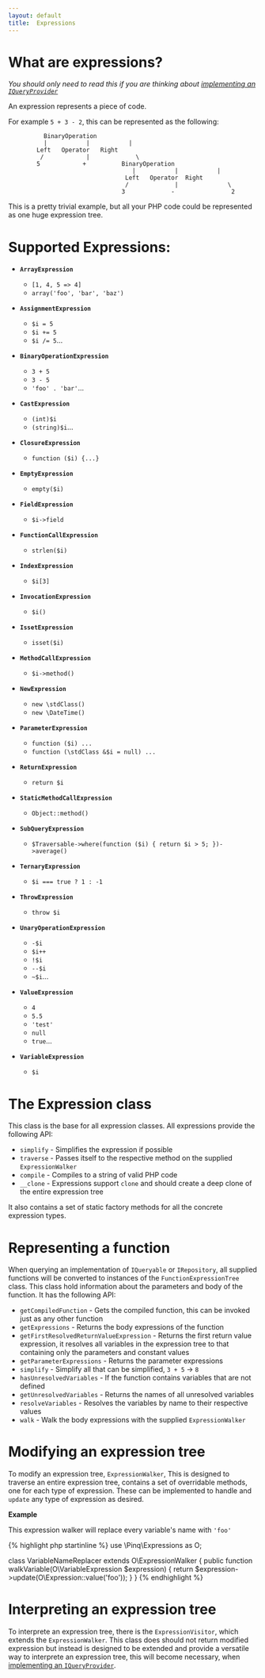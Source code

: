 ```yaml
---
layout: default
title:  Expressions
---
```


What are expressions?
=====================

*You should only need to read this if you are thinking about [implementing an `IQueryProvider`](query-provider.html)*

An expression represents a piece of code. 

For example `5 + 3 - 2`, this can be represented as the following:

```
          BinaryOperation
          |           |           |
        Left   Operator   Right
         /            |             \
        5            +          BinaryOperation
                                   |           |           |
                                 Left   Operator  Right
                                 /             |              \
                                3             -                2
```

This is a pretty trivial example, but all your PHP code could be represented
as one huge expression tree.

Supported Expressions:
======================

 - **`ArrayExpression`**
    - `[1, 4, 5 => 4]`
    - `array('foo', 'bar', 'baz')`

 - **`AssignmentExpression`**
    - `$i = 5`
    - `$i += 5`
    - `$i /= 5`...

 - **`BinaryOperationExpression`** 
    - `3 + 5`
    - `3 - 5`
    - `'foo' . 'bar'`...

 - **`CastExpression`** 
    - `(int)$i`
    - `(string)$i`...

 - **`ClosureExpression`** 
    - `function ($i) {...}`

 - **`EmptyExpression`** 
    - `empty($i)`

 - **`FieldExpression`** 
    - `$i->field`

 - **`FunctionCallExpression`** 
    - `strlen($i)`

 - **`IndexExpression`** 
    - `$i[3]`

 - **`InvocationExpression`** 
    - `$i()`

 - **`IssetExpression`** 
    - `isset($i)`
 - **`MethodCallExpression`** 
    - `$i->method()`

 - **`NewExpression`** 
    - `new \stdClass()`
    - `new \DateTime()`

 - **`ParameterExpression`**
    - `function ($i) ...`
    - `function (\stdClass &$i = null) ...`

 - **`ReturnExpression`** 
    - `return $i`

 - **`StaticMethodCallExpression`** 
    - `Object::method()`

 - **`SubQueryExpression`**
    - `$Traversable->where(function ($i) { return $i > 5; })->average()`

 - **`TernaryExpression`** 
    - `$i === true ? 1 : -1`

 - **`ThrowExpression`** 
    - `throw $i`

 - **`UnaryOperationExpression`** 
    - `-$i`
    - `$i++`
    - `!$i`
    - `--$i`
    - `~$i`...

 - **`ValueExpression`** 
    - `4`
    - `5.5`
    - `'test'`
    - `null`
    - `true`...

 - **`VariableExpression`** 
    - `$i`

The Expression class
====================
This class is the base for all expression classes. All expressions provide the following API:

 - `simplify` - Simplifies the expression if possible
 - `traverse` - Passes itself to the respective method on the supplied `ExpressionWalker`
 - `compile` - Compiles to a string of valid PHP code
 - `__clone` - Expressions support `clone` and should create a deep clone of the entire expression tree

It also contains a set of static factory methods for all the concrete expression types.


Representing a function
=======================

When querying an implementation of `IQueryable` or `IRepository`, all supplied functions will be
converted to instances of the `FunctionExpressionTree` class. This class hold information about the
parameters and body of the function. It has the following API:

 - `getCompiledFunction` - Gets the compiled function, this can be invoked just as any other function
 - `getExpressions` - Returns the body expressions of the function
 - `getFirstResolvedReturnValueExpression` - Returns the first return value expression, it resolves all variables in the expression tree to that containing only the parameters and constant values
 - `getParameterExpressions` - Returns the parameter expressions
 - `simplify` - Simplify all that can be simplified, `3 + 5` -> `8`
 - `hasUnresolvedVariables` - If the function contains variables that are not defined
 - `getUnresolvedVariables` - Returns the names of all unresolved variables
 - `resolveVariables` - Resolves the variables by name to their respective values
 - `walk` - Walk the body expressions with the supplied `ExpressionWalker`

Modifying an expression tree
===============================

To modify an expression tree, `ExpressionWalker`, This is designed to traverse an entire expression tree,
contains a set of overridable methods, one for each type of expression. These can be 
implemented to handle and `update` any type of expression as desired.

**Example**

This expression walker will replace every variable's name with `'foo'`

{% highlight php startinline %}
use \Pinq\Expressions as O;

class VariableNameReplacer extends O\ExpressionWalker
{
    public function walkVariable(O\VariableExpression $expression)
    {
        return $expression->update(O\Expression::value('foo'));
    }
}
{% endhighlight %}


Interpreting an expression tree
===============================

To interprete an expression tree, there is the `ExpressionVisitor`, which extends the `ExpressionWalker`.
This class does should not return modified expression but instead is designed to be extended
and provide a versatile way to interprete an expression tree, this will become necessary, 
when [implementing an `IQueryProvider`](query-provider.html).